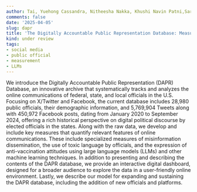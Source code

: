 ```yaml
---
author: Tai, Yuehong Cassandra, Nitheesha Nakka, Khushi Navin Patni,Sarah Michele Rajtmajer, Kevin Munger, Yu-ru Lin, and Bruce A. Desmarais
comments: false
date: '2025-04-05'
slug: dapr
title: 'The Digitally Accountable Public Representation Database: Measuring Online Communication by Federal, State, and Local Oﬀicials'
kind: under review
tags:
- social media
- public official
- measurement
- LLMs
---
```



We introduce the Digitally Accountable Public Representation (DAPR) Database, an innovative archive that systematically tracks and analyzes the online communications of federal, state, and local officials in the U.S. Focusing on X/Twitter and Facebook, the current database includes 28,980 public officials, their demographic information, and 5,769,904 Tweets along with 450,972 Facebook posts, dating from January 2020 to September 2024, offering a rich historical perspective on digital political discourse by elected officials in the states. Along with the raw data, we develop and include key measures that quantify relevant features of online communications. These include specialized measures of misinformation dissemination, the use of toxic language by officials, and the expression of anti-vaccination attitudes using large language models (LLMs) and other machine learning techniques. In addition to presenting and describing the contents of the DAPR database, we provide an interactive digital dashboard, designed for a broader audience to explore the data in a user-friendly online environment. Lastly, we describe our model for expanding and sustaining the DAPR database, including the addition of new officials and platforms.